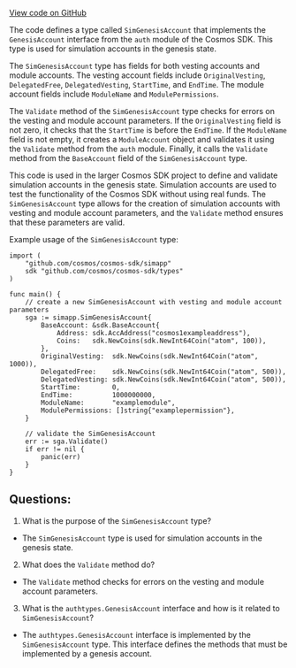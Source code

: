 [View code on GitHub](https://github.com/cosmos/cosmos-sdk/blob/main/simapp/genesis_account.go)

The code defines a type called `SimGenesisAccount` that implements the `GenesisAccount` interface from the `auth` module of the Cosmos SDK. This type is used for simulation accounts in the genesis state. 

The `SimGenesisAccount` type has fields for both vesting accounts and module accounts. The vesting account fields include `OriginalVesting`, `DelegatedFree`, `DelegatedVesting`, `StartTime`, and `EndTime`. The module account fields include `ModuleName` and `ModulePermissions`. 

The `Validate` method of the `SimGenesisAccount` type checks for errors on the vesting and module account parameters. If the `OriginalVesting` field is not zero, it checks that the `StartTime` is before the `EndTime`. If the `ModuleName` field is not empty, it creates a `ModuleAccount` object and validates it using the `Validate` method from the `auth` module. Finally, it calls the `Validate` method from the `BaseAccount` field of the `SimGenesisAccount` type. 

This code is used in the larger Cosmos SDK project to define and validate simulation accounts in the genesis state. Simulation accounts are used to test the functionality of the Cosmos SDK without using real funds. The `SimGenesisAccount` type allows for the creation of simulation accounts with vesting and module account parameters, and the `Validate` method ensures that these parameters are valid. 

Example usage of the `SimGenesisAccount` type:

```
import (
    "github.com/cosmos/cosmos-sdk/simapp"
    sdk "github.com/cosmos/cosmos-sdk/types"
)

func main() {
    // create a new SimGenesisAccount with vesting and module account parameters
    sga := simapp.SimGenesisAccount{
        BaseAccount: &sdk.BaseAccount{
            Address: sdk.AccAddress("cosmos1exampleaddress"),
            Coins:   sdk.NewCoins(sdk.NewInt64Coin("atom", 100)),
        },
        OriginalVesting:  sdk.NewCoins(sdk.NewInt64Coin("atom", 1000)),
        DelegatedFree:    sdk.NewCoins(sdk.NewInt64Coin("atom", 500)),
        DelegatedVesting: sdk.NewCoins(sdk.NewInt64Coin("atom", 500)),
        StartTime:        0,
        EndTime:          1000000000,
        ModuleName:       "examplemodule",
        ModulePermissions: []string{"examplepermission"},
    }

    // validate the SimGenesisAccount
    err := sga.Validate()
    if err != nil {
        panic(err)
    }
}
```
## Questions: 
 1. What is the purpose of the `SimGenesisAccount` type?
- The `SimGenesisAccount` type is used for simulation accounts in the genesis state.

2. What does the `Validate` method do?
- The `Validate` method checks for errors on the vesting and module account parameters.

3. What is the `authtypes.GenesisAccount` interface and how is it related to `SimGenesisAccount`?
- The `authtypes.GenesisAccount` interface is implemented by the `SimGenesisAccount` type. This interface defines the methods that must be implemented by a genesis account.